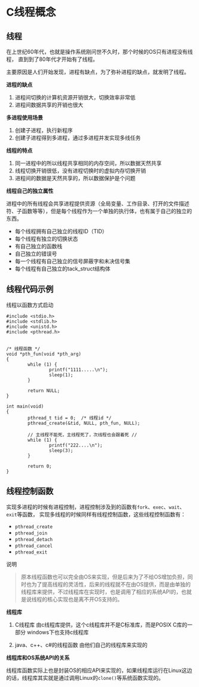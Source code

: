 # C线程概念

## 线程

在上世纪60年代，也就是操作系统刚问世不久时，那个时候的OS只有进程没有线程，
直到到了80年代才开始有了线程。

主要原因是人们开始发现，进程有缺点，为了弥补进程的缺点，就发明了线程。

**进程的缺点**

1. 进程间切换的计算机资源开销很大，切换效率非常低
2. 进程间数据共享的开销也很大

**多进程使用场景**

1. 创建子进程，执行新程序
2. 创建子进程得到多进程，通过多进程并发实现多线任务


**线程的特点**

1. 同一进程中的所以线程共享相同的内存空间，所以数据天然共享
2. 线程切换开销很低，没有进程切换时的虚拟内存切换开销
3. 进程间的数据是天然共享的，所以数据保护是个问题

**线程自己的独立属性**

进程中的所有线程会共享进程提供资源（全局变量、工作目录、打开的文件描述符、子函数等等），但是每个线程作为一个单独的执行体，也有属于自己的独立的东西。

- 每个线程拥有自己独立的线程ID（TID）
- 每个线程有独立的切换状态
- 有自己独立的函数栈
- 自己独立的错误号
- 每一个线程有自己独立的信号屏蔽字和未决信号集
- 每个线程有自己独立的tack_struct结构体





## 线程代码示例

线程以函数方式启动

```
#include <stdio.h>
#include <stdlib.h>
#include <unistd.h>
#include <pthread.h>


/* 线程函数 */
void *pth_fun(void *pth_arg)
{
        while (1) {
                printf("1111.....\n");
                sleep(1);
        }

        return NULL;
}

int main(void)
{
        pthread_t tid = 0;  /* 线程id */
        pthread_create(&tid, NULL, pth_fun, NULL);

        // 主线程不能死，主线程死了，次线程也会跟着死 //
        while (1) {
                printf("222....\n");
                sleep(3);
        }

        return 0;
}
```

## 线程控制函数

实现多进程的时候有进程控制，进程控制涉及到的函数有`fork`、`exec`、`wait`、`exit`等函数，
实现多线程的时候同样有线程控制函数，这些线程控制函数有：

- `pthread_create`
- `pthread_join`
- `pthread_detach`
- `pthread_cancel`
- `pthread_exit`

说明

>原本线程函数也可以完全由OS来实现，但是后来为了不给OS增加负担，同时也为了提高线程的灵活性，后来的线程就不在由OS提供，而是由单独的线程库来提供，不过线程库在实现时，也是调用了相应的系统API的，也就是说线程的核心实现也是离不开OS支持的。

**线程库**

1. C线程库
  由c线程库提供，这个c线程库并不是C标准库，而是POSIX C库的一部分
  windows下也支持c线程库

2. java、c++、c#的线程函数
  由他们自己的线程库来实现的


**线程库和OS系统API的关系**

线程库函数实际上也是封装OS的相应API来实现的，如果线程库运行在Linux这边的话，线程库其实就是通过调用Linux的`clone()`等系统函数实现的。
